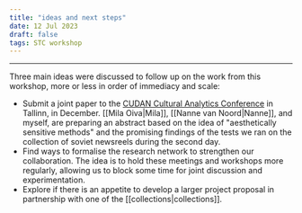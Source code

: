 ```yaml
---
title: "ideas and next steps"
date: 12 Jul 2023
draft: false
tags: STC workshop
---
```

---

Three main ideas were discussed to follow up on the work from this workshop, more or less in order of immediacy and scale:

- Submit a joint paper to the [CUDAN Cultural Analytics Conference](https://cudan.tlu.ee/conference/) in Tallinn, in December. [[Mila Oiva|Mila]], [[Nanne van Noord|Nanne]], and myself, are preparing an abstract based on the idea of "aesthetically sensitive methods" and the promising findings of the tests we ran on the collection of soviet newsreels during the second day. 
- Find ways to formalise the research network to strengthen our collaboration. The idea is to hold these meetings and workshops more regularly, allowing us to block some time for joint discussion and experimentation.
- Explore if there is an appetite to develop a larger project proposal in partnership with one of the [[collections|collections]].

